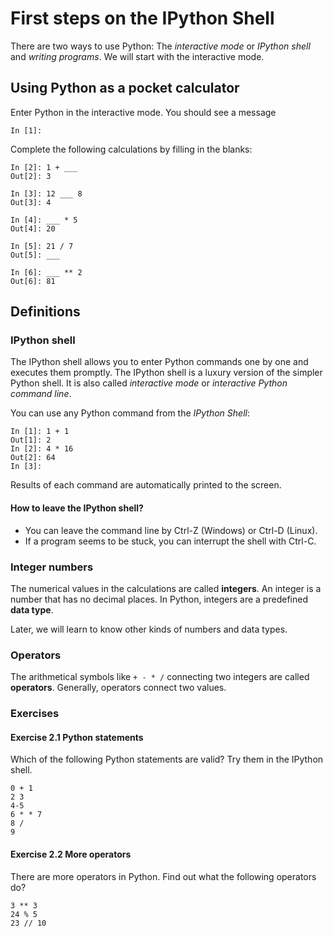 
# First steps on the IPython Shell

There are two ways to use Python: The *interactive mode* or *IPython shell* and *writing programs*. We will start with the interactive mode.

## Using Python as a pocket calculator

Enter Python in the interactive mode. You should see a message

    In [1]:

Complete the following calculations by filling in the blanks:

    In [2]: 1 + ___
    Out[2]: 3

    In [3]: 12 ___ 8
    Out[3]: 4

    In [4]: ___ * 5
    Out[4]: 20

    In [5]: 21 / 7
    Out[5]: ___

    In [6]: ___ ** 2
    Out[6]: 81


## Definitions

### IPython shell

The IPython shell allows you to enter Python commands one by one and executes them promptly.
The IPython shell is a luxury version of the simpler Python shell. It is also called *interactive mode* or *interactive Python command line*.

You can use any Python command from the *IPython Shell*:

    In [1]: 1 + 1
    Out[1]: 2
    In [2]: 4 * 16
    Out[2]: 64
    In [3]:

Results of each command are automatically printed to the screen.

#### How to leave the IPython shell?

* You can leave the command line by Ctrl-Z (Windows) or Ctrl-D (Linux).
* If a program seems to be stuck, you can interrupt the shell with Ctrl-C.

### Integer numbers

The numerical values in the calculations are called **integers**. An integer is a number that has no decimal places. In Python, integers are a predefined **data type**.

Later, we will learn to know other kinds of numbers and data types.

### Operators

The arithmetical symbols like `+ - * /` connecting two integers are called **operators**. Generally, operators connect two values. 

### Exercises

#### Exercise 2.1 Python statements

Which of the following Python statements are valid? Try them in the IPython shell.

    0 + 1
    2 3
    4-5
    6 * * 7
    8 /
    9
    
#### Exercise 2.2 More operators

There are more operators in Python. Find out what the following operators do?

    3 ** 3
    24 % 5
    23 // 10


